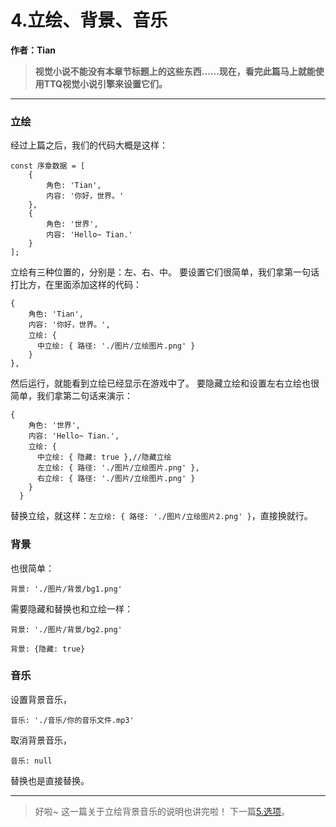# 4.立绘、背景、音乐

**作者：Tian**

> **视觉小说不能没有本章节标题上的这些东西……现在，看完此篇马上就能使用TTQ视觉小说引擎来设置它们。**

---

### 立绘

经过上篇之后，我们的代码大概是这样：
```
const 序章数据 = [
    {
        角色: 'Tian',
        内容: '你好，世界。'
    },
    {
        角色: '世界',
        内容: 'Hello~ Tian.'
    }
];
```

立绘有三种位置的，分别是：左、右、中。
要设置它们很简单，我们拿第一句话打比方，在里面添加这样的代码：
```
{
    角色: 'Tian',
    内容: '你好，世界。',
    立绘: {
      中立绘: { 路径: './图片/立绘图片.png' }
    }
},
```

然后运行，就能看到立绘已经显示在游戏中了。
要隐藏立绘和设置左右立绘也很简单，我们拿第二句话来演示：
```
{
    角色: '世界',
    内容: 'Hello~ Tian.',
    立绘: {
      中立绘: { 隐藏: true },//隐藏立绘
      左立绘: { 路径: './图片/立绘图片.png' },
      右立绘: { 路径: './图片/立绘图片.png' }
    }
  }
```

替换立绘，就这样：`左立绘: { 路径: './图片/立绘图片2.png' }`，直接换就行。

### 背景

也很简单：
```
背景: './图片/背景/bg1.png'
```

需要隐藏和替换也和立绘一样：
```
背景: './图片/背景/bg2.png'
```

```
背景: {隐藏: true}
```

### 音乐

设置背景音乐，
```
音乐: './音乐/你的音乐文件.mp3'
```

取消背景音乐，
```
音乐: null
```

替换也是直接替换。

---

> 好啦~ 这一篇关于立绘背景音乐的说明也讲完啦！
> 下一篇[5.选项](5.选项.md)。
